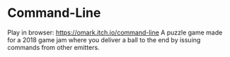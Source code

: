 # Command-Line
Play in browser: https://omark.itch.io/command-line
A puzzle game made for a 2018 game jam where you deliver a ball to the end by issuing commands from other emitters.
